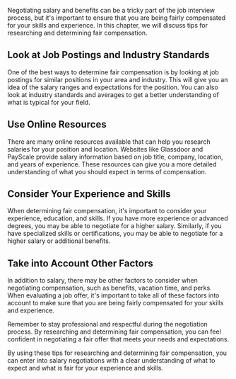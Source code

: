 
Negotiating salary and benefits can be a tricky part of the job interview process, but it's important to ensure that you are being fairly compensated for your skills and experience. In this chapter, we will discuss tips for researching and determining fair compensation.

Look at Job Postings and Industry Standards
-------------------------------------------

One of the best ways to determine fair compensation is by looking at job postings for similar positions in your area and industry. This will give you an idea of the salary ranges and expectations for the position. You can also look at industry standards and averages to get a better understanding of what is typical for your field.

Use Online Resources
--------------------

There are many online resources available that can help you research salaries for your position and location. Websites like Glassdoor and PayScale provide salary information based on job title, company, location, and years of experience. These resources can give you a more detailed understanding of what you should expect in terms of compensation.

Consider Your Experience and Skills
-----------------------------------

When determining fair compensation, it's important to consider your experience, education, and skills. If you have more experience or advanced degrees, you may be able to negotiate for a higher salary. Similarly, if you have specialized skills or certifications, you may be able to negotiate for a higher salary or additional benefits.

Take into Account Other Factors
-------------------------------

In addition to salary, there may be other factors to consider when negotiating compensation, such as benefits, vacation time, and perks. When evaluating a job offer, it's important to take all of these factors into account to make sure that you are being fairly compensated for your skills and experience.

Remember to stay professional and respectful during the negotiation process. By researching and determining fair compensation, you can feel confident in negotiating a fair offer that meets your needs and expectations.

By using these tips for researching and determining fair compensation, you can enter into salary negotiations with a clear understanding of what to expect and what is fair for your experience and skills.
